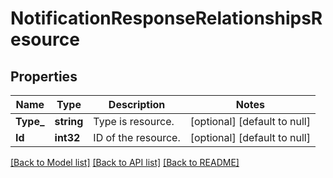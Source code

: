 # NotificationResponseRelationshipsResource

## Properties
Name | Type | Description | Notes
------------ | ------------- | ------------- | -------------
**Type_** | **string** | Type is resource.  | [optional] [default to null]
**Id** | **int32** | ID of the resource. | [optional] [default to null]

[[Back to Model list]](../README.md#documentation-for-models) [[Back to API list]](../README.md#documentation-for-api-endpoints) [[Back to README]](../README.md)

